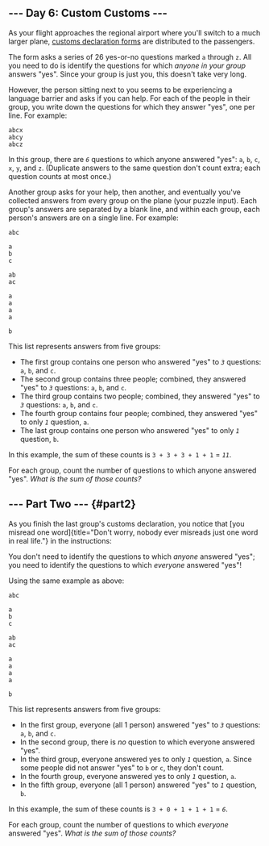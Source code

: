 \-\-- Day 6: Custom Customs \-\--
---------------------------------

As your flight approaches the regional airport where you\'ll switch to a
much larger plane, [customs declaration
forms](https://en.wikipedia.org/wiki/Customs_declaration) are
distributed to the passengers.

The form asks a series of 26 yes-or-no questions marked `a` through `z`.
All you need to do is identify the questions for which *anyone in your
group* answers \"yes\". Since your group is just you, this doesn\'t take
very long.

However, the person sitting next to you seems to be experiencing a
language barrier and asks if you can help. For each of the people in
their group, you write down the questions for which they answer \"yes\",
one per line. For example:

    abcx
    abcy
    abcz

In this group, there are *`6`* questions to which anyone answered
\"yes\": `a`, `b`, `c`, `x`, `y`, and `z`. (Duplicate answers to the
same question don\'t count extra; each question counts at most once.)

Another group asks for your help, then another, and eventually you\'ve
collected answers from every group on the plane (your puzzle input).
Each group\'s answers are separated by a blank line, and within each
group, each person\'s answers are on a single line. For example:

    abc

    a
    b
    c

    ab
    ac

    a
    a
    a
    a

    b

This list represents answers from five groups:

-   The first group contains one person who answered \"yes\" to *`3`*
    questions: `a`, `b`, and `c`.
-   The second group contains three people; combined, they answered
    \"yes\" to *`3`* questions: `a`, `b`, and `c`.
-   The third group contains two people; combined, they answered \"yes\"
    to *`3`* questions: `a`, `b`, and `c`.
-   The fourth group contains four people; combined, they answered
    \"yes\" to only *`1`* question, `a`.
-   The last group contains one person who answered \"yes\" to only
    *`1`* question, `b`.

In this example, the sum of these counts is `3 + 3 + 3 + 1 + 1` =
*`11`*.

For each group, count the number of questions to which anyone answered
\"yes\". *What is the sum of those counts?*

\-\-- Part Two \-\-- {#part2}
--------------------

As you finish the last group\'s customs declaration, you notice that
[you misread one
word]{title="Don't worry, nobody ever misreads just one word in real life."}
in the instructions:

You don\'t need to identify the questions to which *anyone* answered
\"yes\"; you need to identify the questions to which *everyone* answered
\"yes\"!

Using the same example as above:

    abc

    a
    b
    c

    ab
    ac

    a
    a
    a
    a

    b

This list represents answers from five groups:

-   In the first group, everyone (all 1 person) answered \"yes\" to
    *`3`* questions: `a`, `b`, and `c`.
-   In the second group, there is *no* question to which everyone
    answered \"yes\".
-   In the third group, everyone answered yes to only *`1`* question,
    `a`. Since some people did not answer \"yes\" to `b` or `c`, they
    don\'t count.
-   In the fourth group, everyone answered yes to only *`1`* question,
    `a`.
-   In the fifth group, everyone (all 1 person) answered \"yes\" to
    *`1`* question, `b`.

In this example, the sum of these counts is `3 + 0 + 1 + 1 + 1` = *`6`*.

For each group, count the number of questions to which *everyone*
answered \"yes\". *What is the sum of those counts?*
